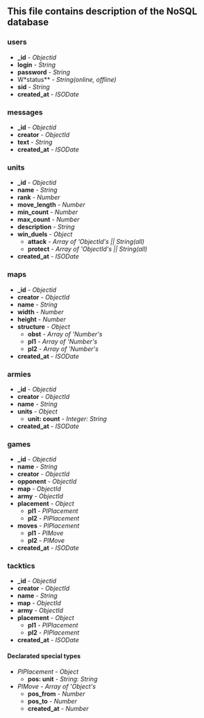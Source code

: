## This file contains description of the NoSQL database

### users

+ **_id**         - *Objectid*
+ **login**       - *String*
+ **password**    - *String*
+ W*status**      - *String(online, offline)*
+ **sid**         - *String*
+ **created_at**  - *ISODate*

### messages

+ **_id**         - *Objectid*
+ **creator**     - *ObjectId*
+ **text**        - *String*
+ **created_at**  - *ISODate*

### units

+ **_id**         - *Objectid*
+ **name**        - *String*
+ **rank**        - *Number*
+ **move_length** - *Number*
+ **min_count**   - *Number*
+ **max_count**   - *Number*
+ **description** - *String*
+ **win_duels**   - *Object*
    + **attack**    - *Array of 'ObjectId's || String(all)*
    + **protect**   - *Array of 'ObjectId's || String(all)*
+ **created_at**  - *ISODate*

### maps

+ **_id**         - *Objectid*
+ **creator**     - *ObjectId*
+ **name**        - *String*
+ **width**       - *Number*
+ **height**      - *Number*
+ **structure**   - *Object*
    + **obst**      - *Array of 'Number's*
    + **pl1**       - *Array of 'Number's*
    + **pl2**       - *Array of 'Number's*
+ **created_at**  - *ISODate*

### armies

+ **_id**           - *Objectid*
+ **creator**       - *ObjectId*
+ **name**          - *String*
+ **units**         - *Object*
    + **unit: count** - *Integer: String*
+ **created_at**    - *ISODate*

### games

+ **_id**           - *Objectid*
+ **name**          - *String*
+ **creator**       - *ObjectId*
+ **opponent**      - *ObjectId*
+ **map**           - *ObjectId*
+ **army**          - *ObjectId*
+ **placement**     - *Object*
    + **pl1**         - *PlPlacement* 
    + **pl2**         - *PlPlacement* 
+ **moves**         - *PlPlacement*
    + **pl1**         - *PlMove*
    + **pl2**         - *PlMove*
+ **created_at**    - *ISODate*

### tacktics

+ **_id**           - *Objectid*
+ **creator**       - *ObjectId*
+ **name**          - *String*
+ **map**           - *ObjectId*
+ **army**          - *ObjectId*
+ **placement**     - *Object*
    + **pl1**         - *PlPlacement* 
    + **pl2**         - *PlPlacement* 
+ **created_at**    - *ISODate*

#### Declarated special types

+ *PlPlacement*     - *Object*
    + **pos: unit** - *String: String*    
+ *PlMove*          - *Array of 'Object's*
    + **pos_from**    - *Number*
    + **pos_to**      - *Number*
    + **created_at**  - *Number*
    
